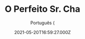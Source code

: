 ---
id: '4d6a51f9-e445-4a33-96d4-e1219beb5af3'
type: 'movie' # Filme, Série, Anime
title: "O Perfeito Sr. Cha"
synopsis: ["Um ator em decadência se apega à glória do passado, até que ele se vê obrigado a encarar quem se tornou.",
]
originalTitle: "차인표"
date: '2021-05-20T16:59:27.000Z'
update: '2021-05-20T16:59:27.000Z'
releaseDate: '2021-01-01T03:00:00.000Z'
imdb:
  rating: '4.2' # 8.5
  id: '' # tt0470752
duration: '1h 42Min'
trailer:
  urls: [
    'jqWXQ-zyrcE',
  ]
tags: ['1080p']
genre: ['Comédia', 'Drama'] #
quality: 'WEB-DL' # BluRay, WEB-DL, HDTV, WEB-DL4K, WEB-DLe
format: 'MKV' # MKV, MP4, TS
audio: 'Português, Coreano' # Dublado, Legendado, Dual Audio, Dub & Leg
subtitle: 'Português (' # Português, inglês,
size: '2 GB' # 4.8 GB
audioQuality: 10
videoQuality: 10
directors: []
#  - name: 'Lana Wachowski'
#    image: ''
#  - name: 'Lilly Wachowski'
#    image: ''
cast: []
#  - name: 'Keanu Reeves'
#    image: ''
#    characterName: 'Neo'
writers: []
#  - name: ''
#    image: ''
maturityRating:
  age: '' # L , 10, 12, 14, 16, 18
  topics: [''] # Violence, Illegal drugs, Inappropriate Language, Legal Drugs, Sexual Content, Extreme Violence
###########################################
download:
  
  - url: 'magnet:?xt=urn:btih:262c3802ced4edaad05c3820ea73be7469c30a7c&dn=O_Perfeito_Sr_Cha_1080p.WEB-DL.DUAL.COMANDO.TO&tr=udp%3a%2f%2fpublic.popcorn-tracker.org%3a6969%2fannounce&tr=udp%3a%2f%2ftracker.internetwarriors.net%3a1337%2fannounce&tr=udp%3a%2f%2ftracker.opentrackr.org%3a1337%2fannounce&tr=udp%3a%2f%2fexodus.desync.com%3a6969%2fannounce&tr=udp%3a%2f%2fretracker.lanta-net.ru%3a2710%2fannounce&tr=udp%3a%2f%2fopen.stealth.si%3a80%2fannounce&tr=udp%3a%2f%2fwww.torrent.eu.org%3a451%2fannounce&tr=udp%3a%2f%2fopentracker.i2p.rocks%3a6969%2fannounce&tr=http%3a%2f%2ftracker.opentrackr.org%3a1337%2fannounce&tr=udp%3a%2f%2f3rt.tace.ru%3a60889%2fannounce'
    resolution: '1080p' # 720p, 1080p, 4K,
    audio: 'Dual Áudio' # Dublado, Legendado, Dual Audio
    size: '' # 4.8 GB
    quality: '' # BluRay, WEB-DL
    format: '' # MKV
images:
  cover: '/assets/movies/o-perfeito-sr-cha.jpg'
  background: '/assets/movies/'
---